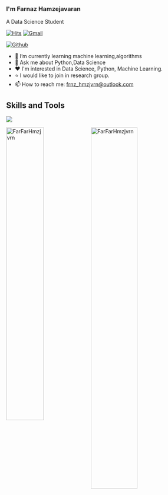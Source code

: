 ### I'm Farnaz Hamzejavaran
A Data Science Student

[![Hits](https://hits.seeyoufarm.com/api/count/incr/badge.svg?url=https%3A%2F%2Fgithub.com%2FFarFarHmzjvrn%2FFarFarHmzjvrn&count_bg=%2379C83D&title_bg=%23555555&icon=&icon_color=%23E7E7E7&title=Profile+Views&edge_flat=false)](https://hits.seeyoufarm.com)
[![Gmail](https://img.shields.io/badge/-Gmail-c14438?style=flat&logo=Gmail&logoColor=white)](mailto:frnz_hmzjvrn@outlook.com)
<!-- [![Website Badge](https://img.shields.io/badge/-Website-c14438?style=flat&logo=Google-Chrome&logoColor=white&link=https://www.hejazizo.com)](https://www.hejazizo.com) -->
<!-- [![Instagram Badge](https://img.shields.io/badge/-Instagram-purple?logo=instagram&logoColor=white&link=https://instagram.com/ali.hejazzii/)](https://www.instagram.com/ali.hejazzii) -->
[![Github](https://img.shields.io/github/followers/FarFarHmzjvrn?label=Follow&style=social)](https://github.com/FarFarHmzjvrn)

- 🌱 I’m currently learning machine learning,algorithms
- 💬 Ask me about Python,Data Science
- :heart: I'm interested in Data Science, Python, Machine Learning.
- :star: I would like to join in research group.
- 📫 How to reach me: frnz_hmzjvrn@outlook.com



<h2>Skills and Tools</h2>

<p align="left">
  <a href="https://skillicons.dev">
    <img src="https://skillicons.dev/icons?i=git,vscode,python,github,linux" />
  </a>
</p>


<!-- - <img src="https://github-readme-streak-stats.herokuapp.com/?user=FarFarHmzjvrn"/>
 -  <img src="https://github-readme-stats.vercel.app/api?username=FarFarHmzjvrn&show_icons=true"/>
    <img src="https://github-readme-stats.vercel.app/api/top-langs?username=FarFarHmzjvrn"/> -->
<div>
  <img width="45%" align="left" src="https://github-readme-stats.vercel.app/api/top-langs?username=FarFarHmzjvrn&show_icons=true&locale=en&layout=compact" alt="FarFarHmzjvrn" />
  <img width="50%"  src="https://github-readme-streak-stats.herokuapp.com/?user=FarFarHmzjvrn&" alt="FarFarHmzjvrn" />
</div>












